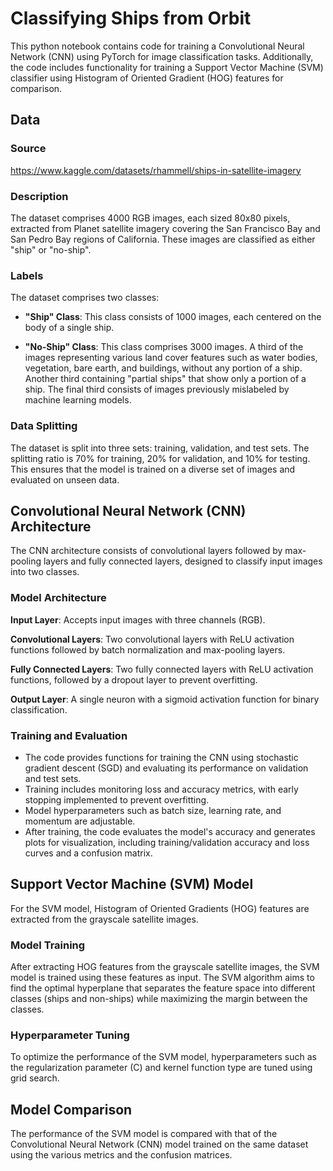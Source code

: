 # Classifying Ships from Orbit
This python notebook contains code for training a Convolutional Neural Network (CNN) using PyTorch for image classification tasks. Additionally, the code includes functionality for training a Support Vector Machine (SVM) classifier using Histogram of Oriented Gradient (HOG) features for comparison.

## Data
### Source
https://www.kaggle.com/datasets/rhammell/ships-in-satellite-imagery

### Description
The dataset comprises 4000 RGB images, each sized 80x80 pixels, extracted from Planet satellite imagery covering the San Francisco Bay and San Pedro Bay regions of California. These images are classified as either "ship" or "no-ship".

### Labels
The dataset comprises two classes:

* **"Ship" Class**: This class consists of 1000 images, each centered on the body of a single ship.

* **"No-Ship" Class**: This class comprises 3000 images. A third of the images representing various land cover features such as water bodies, vegetation, bare earth, and buildings, without any portion of a ship. Another third containing "partial ships" that show only a portion of a ship. The final third consists of images previously mislabeled by machine learning models.


### Data Splitting
The dataset is split into three sets: training, validation, and test sets. The splitting ratio is 70% for training, 20% for validation, and 10% for testing. This ensures that the model is trained on a diverse set of images and evaluated on unseen data.

## Convolutional Neural Network (CNN) Architecture
The CNN architecture consists of convolutional layers followed by max-pooling layers and fully connected layers, designed to classify input images into two classes.

### Model Architecture
**Input Layer**: Accepts input images with three channels (RGB).

**Convolutional Layers**: Two convolutional layers with ReLU activation functions followed by batch normalization and max-pooling layers.

**Fully Connected Layers**: Two fully connected layers with ReLU activation functions, followed by a dropout layer to prevent overfitting.

**Output Layer**: A single neuron with a sigmoid activation function for binary classification.

### Training and Evaluation
* The code provides functions for training the CNN using stochastic gradient descent (SGD) and evaluating its performance on validation and test sets.
* Training includes monitoring loss and accuracy metrics, with early stopping implemented to prevent overfitting.
* Model hyperparameters such as batch size, learning rate, and momentum are adjustable.
* After training, the code evaluates the model's accuracy and generates plots for visualization, including training/validation accuracy and loss curves and a confusion matrix.

## Support Vector Machine (SVM) Model
For the SVM model, Histogram of Oriented Gradients (HOG) features are extracted from the grayscale satellite images.

### Model Training
After extracting HOG features from the grayscale satellite images, the SVM model is trained using these features as input. The SVM algorithm aims to find the optimal hyperplane that separates the feature space into different classes (ships and non-ships) while maximizing the margin between the classes.

### Hyperparameter Tuning
To optimize the performance of the SVM model, hyperparameters such as the regularization parameter (C) and kernel function type are tuned using grid search. 

## Model Comparison
The performance of the SVM model is compared with that of the Convolutional Neural Network (CNN) model trained on the same dataset using the various metrics and the confusion matrices.
